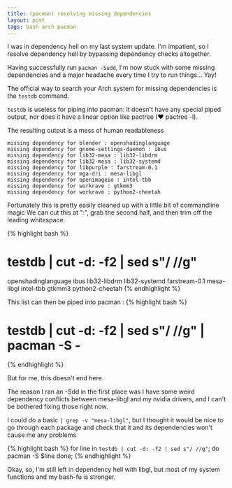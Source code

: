 ```yaml
---
title: (pacman) resolving missing dependencies
layout: post
tags: bash arch pacman 
---
```


I was in dependency hell on my last system update. I'm impatient, so I resolve dependency hell by bypassing dependency checks altogether.

Having successfully run `pacman -Sudd`, I'm now stuck with some missing dependencies and a major headache every time I try to run things... Yay!

The official way to search your Arch system for missing dependencies is the `testdb` command. 

`testdb` is useless for piping into pacman: it doesn't have any special piped output, nor does it have a linear option like pactree (&hearts; pactree -l). 

The resulting output is a mess of human readableness

	missing dependency for blender : openshadinglanguage
	missing dependency for gnome-settings-daemon : ibus
	missing dependency for lib32-mesa : lib32-libdrm
	missing dependency for lib32-mesa : lib32-systemd
	missing dependency for libpurple : farstream-0.1
	missing dependency for mga-dri : mesa-libgl
	missing dependency for openimageio : intel-tbb
	missing dependency for workrave : gtkmm3
	missing dependency for workrave : python2-cheetah


Fortunately this is pretty easily cleaned up with a little bit of commandline magic 
We can cut this at ":", grab the second half, and then trim off the leading whitespace.

{% highlight bash %}
# testdb | cut -d: -f2 | sed s"/ //g"  
openshadinglanguage
ibus
lib32-libdrm
lib32-systemd
farstream-0.1
mesa-libgl
intel-tbb
gtkmm3
python2-cheetah
{% endhighlight %}

This list can then be piped into pacman :
{% highlight bash %}
# testdb | cut -d: -f2 | sed s"/ //g" | pacman -S -
{% endhighlight %}


But for me, this doesn't end here.

The reason I ran an -Sdd in the first place was I have some weird dependency conflicts between mesa-libgl and my nvidia drivers, and I can't be bothered fixing those right now. 

I could do a basic `| grep -v "mesa-libgl"`, but I thought it would be nice to go through each package and check that it and its dependencies won't cause me any problems

{% highlight bash %}
for line in `testdb | cut -d: -f2 | sed s"/ //g"`; do 
    pacman -S $line
done;
{% endhighlight %}


Okay, so, I'm still left in dependency hell with libgl, but most of my system functions and my bash-fu is stronger.
